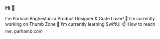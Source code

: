 ### Hi 👋

I'm Parham Baghestani a Product Designer & Code Lover!
🔭 I’m currently working on Thumb Zone
🌱 I’m currently learning SwiftUI
📫 How to reach me: parhamb.com

<!--
Here are some ideas to get you started:

- 🔭 I’m currently working on ...
- 🌱 I’m currently learning ...
- 👯 I’m looking to collaborate on ...
- 🤔 I’m looking for help with ...
- 💬 Ask me about ...
- 📫 How to reach me: ...
- 😄 Pronouns: ...
- ⚡ Fun fact: ...
-->
